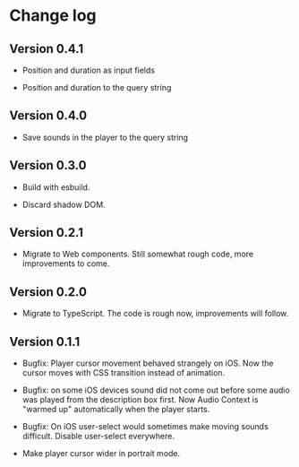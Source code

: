 # Change log

## Version 0.4.1

- Position and duration as input fields

- Position and duration to the query string

## Version 0.4.0

- Save sounds in the player to the query string

## Version 0.3.0

- Build with esbuild.

- Discard shadow DOM.

## Version 0.2.1

- Migrate to Web components.  Still somewhat rough code, more
  improvements to come.

## Version 0.2.0

- Migrate to TypeScript.  The code is rough now, improvements will
  follow.

## Version 0.1.1

- Bugfix: Player cursor movement behaved strangely on iOS. Now the
  cursor moves with CSS transition instead of animation.

- Bugfix: on some iOS devices sound did not come out before some audio
  was played from the description box first. Now Audio Context is
  "warmed up" automatically when the player starts.

- Bugfix: On iOS user-select would sometimes make moving sounds
  difficult. Disable user-select everywhere.

- Make player cursor wider in portrait mode.
